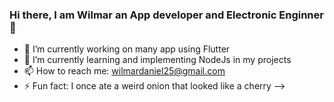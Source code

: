 ### Hi there, I am Wilmar an App developer and Electronic Enginner 👋



- 🔭 I’m currently working on many app using Flutter
- 🌱 I’m currently learning and implementing NodeJs in my projects
- 📫 How to reach me: wilmardaniel25@gmail.com
- ⚡ Fun fact: I once ate a weird onion that looked like a cherry
-->
